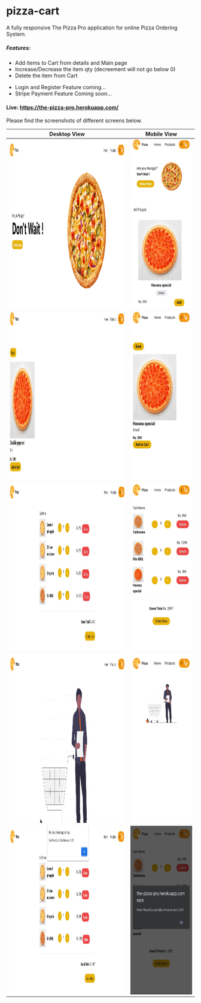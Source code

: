 # pizza-cart
A fully responsive The Pizza Pro application for online Pizza Ordering System.

##### Features:
+ Add items to Cart from details and Main page
+ Increase/Decrease the item qty (decreement will not go below 0)
+ Delete the item from Cart
- Login and Register Feature coming...
- Stripe Payment Feature Coming soon...

#### Live: https://the-pizza-pro.herokuapp.com/

Please find the screenshots of different screens below.

|Desktop View|Mobile View|
|:---:|:---:|
|<img src="https://github.com/kush1912/pizza-cart/blob/main/git-data/main-view-desktop.JPG" width="600" height="450">|<img src="https://github.com/kush1912/pizza-cart/blob/main/git-data/main-view-mobile.jpeg" width="300" height="450">|
|<img src="https://github.com/kush1912/pizza-cart/blob/main/git-data/details-view-desktop.JPG" width="600" height="450">|<img src="https://github.com/kush1912/pizza-cart/blob/main/git-data/detail-view-mobile.jpeg" width="300" height="450">|
|<img src="https://github.com/kush1912/pizza-cart/blob/main/git-data/cart-view-desktop.JPG" width="600" height="450">|<img src="https://github.com/kush1912/pizza-cart/blob/main/git-data/cart-view-mobile.jpeg" width="300" height="450">|
|<img src="https://github.com/kush1912/pizza-cart/blob/main/git-data/empty-cart-desktop.JPG" width="600" height="450">|<img src="https://github.com/kush1912/pizza-cart/blob/main/git-data/empty-cart-mobile.jpeg" width="300" height="450">|
|<img src="https://github.com/kush1912/pizza-cart/blob/main/git-data/order-placed-desktop.JPG" width="600" height="450">|<img src="https://github.com/kush1912/pizza-cart/blob/main/git-data/order-placed-mobile.jpeg" width="300" height="450">|
